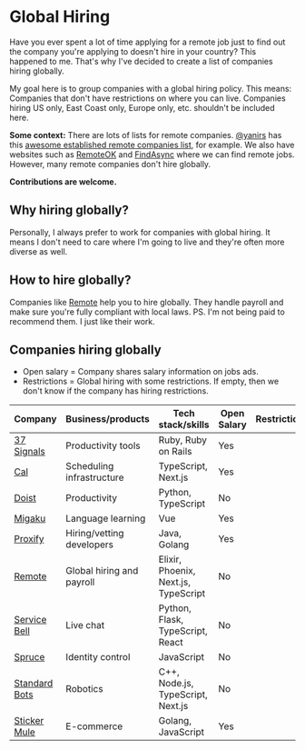 # Global Hiring

Have you ever spent a lot of time applying for a remote job just to find out the company you're applying to doesn't hire in your country?
This happened to me. That's why I've decided to create a list of companies hiring globally.

My goal here is to group companies with a global hiring policy. This means: Companies that don't have restrictions on where you can live.
Companies hiring US only, East Coast only, Europe only, etc. shouldn't be included here.

**Some context:** There are lots of lists for remote companies. [@yanirs](https://github.com/yanirs) has this [awesome established remote companies list](https://github.com/yanirs/established-remote), for example. We also have websites such as [RemoteOK](https://remoteok.com/) and [FindAsync](https://www.findasync.com/) where we can find remote jobs. However, many remote companies don't hire globally.

**Contributions are welcome.**

## Why hiring globally?

Personally, I always prefer to work for companies with global hiring. It means I don't need to care where I'm going to live and they're often more diverse as well.

## How to hire globally?

Companies like [Remote](https://remote.com/) help you to hire globally. They handle payroll and make sure you're fully compliant with local laws.
PS. I'm not being paid to recommend them. I just like their work.

## Companies hiring globally

- Open salary = Company shares salary information on jobs ads.
- Restrictions = Global hiring with some restrictions. If empty, then we don't know if the company has hiring restrictions.

| Company                                      | Business/products         | Tech stack/skills                    | Open Salary | Restrictions |
| -------------------------------------------- | ------------------------- | ------------------------------------ | ----------- | ------------ |
| [37 Signals](https://37signals.com/)         | Productivity tools        | Ruby, Ruby on Rails                  | Yes         |              |
| [Cal](https://cal.com)                       | Scheduling infrastructure | TypeScript, Next.js                  | Yes         |              |
| [Doist](https://doist.com/)                  | Productivity              | Python, TypeScript                   | No          |              |
| [Migaku](https://www.migaku.io/)             | Language learning         | Vue                                  | Yes         |              |
| [Proxify](https://proxify.io/)               | Hiring/vetting developers | Java, Golang                         | Yes         |              |
| [Remote](https://remote.com/)                | Global hiring and payroll | Elixir, Phoenix, Next.js, TypeScript | No          |              |
| [Service Bell](https://www.servicebell.com/) | Live chat                 | Python, Flask, TypeScript, React     | No          |              |
| [Spruce](https://www.spruceid.com/)          | Identity control          | JavaScript                           | No          |              |
| [Standard Bots](https://standardbots.com/)   | Robotics                  | C++, Node.js, TypeScript, Next.js    | No          |              |
| [Sticker Mule](https://www.stickermule.com/) | E-commerce                | Golang, JavaScript                   | Yes         |              |
